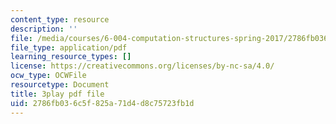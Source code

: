 ```yaml
---
content_type: resource
description: ''
file: /media/courses/6-004-computation-structures-spring-2017/2786fb036c5f825a71d4d8c75723fb1d_VdLJMPppocU.pdf
file_type: application/pdf
learning_resource_types: []
license: https://creativecommons.org/licenses/by-nc-sa/4.0/
ocw_type: OCWFile
resourcetype: Document
title: 3play pdf file
uid: 2786fb03-6c5f-825a-71d4-d8c75723fb1d
---
```

